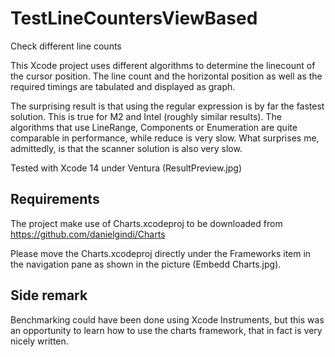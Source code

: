 # TestLineCountersViewBased
Check different line counts

This Xcode project uses different algorithms to determine the linecount of the cursor position. The line count and the horizontal position as well as the required timings are tabulated and displayed as graph.

The surprising result is that using the regular expression is by far the fastest solution. This is true for M2 and Intel (roughly similar results). The algorithms that use LineRange, Components or Enumeration are quite comparable in performance, while reduce is very slow. What surprises me, admittedly, is that the scanner solution is also very slow.  

Tested with Xcode 14 under Ventura (ResultPreview.jpg)

## Requirements
The project make use of Charts.xcodeproj to be downloaded from 
https://github.com/danielgindi/Charts

Please move the Charts.xcodeproj directly under the Frameworks item in the navigation pane as shown in the picture (Embedd Charts.jpg).

## Side remark
Benchmarking could have been done using Xcode Instruments, but this was an opportunity to learn how to use the charts framework,
that in fact is very nicely written.


